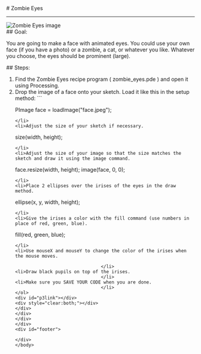 <body>
<div id="wrap">
<div id="main">
<div id="recipeLeftColumn">
# Zombie Eyes

<hr/>
<img alt="Zombie Eyes image" src="http://level0.jointheleague.org/modules/Mod1Recipes/images/zombieEyes.png       "/>
<div id="recipeGoal">
## Goal:


You are going to make a face with animated eyes. You could use your own face (if you have a photo) or a zombie, a cat, or whatever you like. Whatever you choose, the eyes should be prominent (large).

</div>
</div>
<div id="recipeRightColumn">
<div id="recipeSteps">
## Steps:

<ol id="stepList">
<li>Find the Zombie Eyes recipe program ( zombie_eyes.pde ) and open it using Processing.
                                </li>
<li>Drop the image of a face onto your sketch. Load it like this in the setup method:
```

PImage face = loadImage("face.jpeg");

```
</li>
<li>Adjust the size of your sketch if necessary.
```

size(width, height);

```
</li>
<li>Adjust the size of your image so that the size matches the sketch and draw it using the image command.
```

face.resize(width, height);
image(face, 0, 0);

```
</li>
<li>Place 2 ellipses over the irises of the eyes in the draw method.
```

ellipse(x, y, width, height);

```
</li>
<li>Give the irises a color with the fill command (use numbers in place of red, green, blue).
```

fill(red, green, blue);

```
</li>
<li>Use mouseX and mouseY to change the color of the irises when the mouse moves.

                                </li>
<li>Draw black pupils on top of the irises.
                                </li>
<li>Make sure you SAVE YOUR CODE when you are done. 
                                </li>
</ol>
<div id="p3link"></div>
<div style="clear:both;"></div>
</div>
</div>
</div>
</div>
<div id="footer">

</div>
</body>
